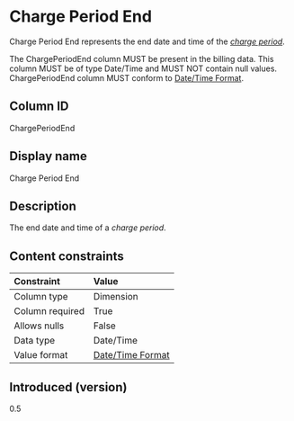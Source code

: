 # Charge Period End

Charge Period End represents the end date and time of the [*charge period*](#glossary:chargeperiod).

The ChargePeriodEnd column MUST be present in the billing data. This column MUST be of type Date/Time and MUST NOT contain null values. ChargePeriodEnd column MUST conform to [Date/Time Format](#date/timeformat).

## Column ID

ChargePeriodEnd

## Display name

Charge Period End

## Description

The end date and time of a *charge period*.

## Content constraints

| Constraint      | Value                                |
|:----------------|:-------------------------------------|
| Column type     | Dimension                            |
| Column required | True                                 |
| Allows nulls    | False                                |
| Data type       | Date/Time                            |
| Value format    | [Date/Time Format](#date/timeformat) |

## Introduced (version)

0.5

